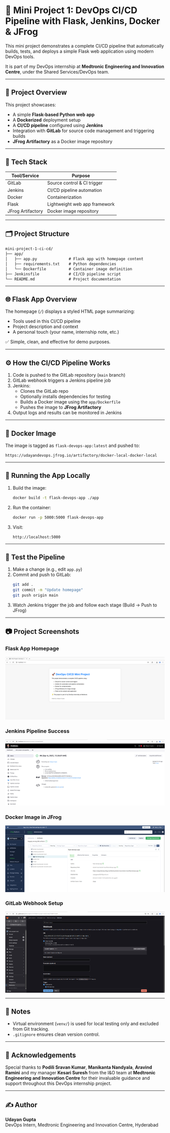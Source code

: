# 🚀 Mini Project 1: DevOps CI/CD Pipeline with Flask, Jenkins, Docker & JFrog

This mini project demonstrates a complete CI/CD pipeline that automatically builds, tests, and deploys a simple Flask web application using modern DevOps tools.

It is part of my DevOps internship at **Medtronic Engineering and Innovation Centre**, under the Shared Services/DevOps team.

---

## 📌 Project Overview

This project showcases:

- A simple **Flask-based Python web app**
- A **Dockerized** deployment setup
- A **CI/CD pipeline** configured using **Jenkins**
- Integration with **GitLab** for source code management and triggering builds
- **JFrog Artifactory** as a Docker image repository

---

## 🧱 Tech Stack

| Tool/Service      | Purpose                       |
| ----------------- | ----------------------------- |
| GitLab            | Source control & CI trigger   |
| Jenkins           | CI/CD pipeline automation     |
| Docker            | Containerization              |
| Flask             | Lightweight web app framework |
| JFrog Artifactory | Docker image repository       |

---

## 🗂️ Project Structure

```
mini-project-1-ci-cd/
├── app/
│   ├── app.py              # Flask app with homepage content
│   ├── requirements.txt    # Python dependencies
│   └── Dockerfile          # Container image definition
├── Jenkinsfile             # CI/CD pipeline script
└── README.md               # Project documentation
```

---

## 🌐 Flask App Overview

The homepage (`/`) displays a styled HTML page summarizing:

- Tools used in this CI/CD pipeline
- Project description and context
- A personal touch (your name, internship note, etc.)

✅ Simple, clean, and effective for demo purposes.

---

## ⚙️ How the CI/CD Pipeline Works

1. Code is pushed to the GitLab repository (`main` branch)
2. GitLab webhook triggers a Jenkins pipeline job
3. Jenkins:
   - Clones the GitLab repo
   - Optionally installs dependencies for testing
   - Builds a Docker image using the `app/Dockerfile`
   - Pushes the image to **JFrog Artifactory**
4. Output logs and results can be monitored in Jenkins

---

## 🐳 Docker Image

The image is tagged as `flask-devops-app:latest` and pushed to:

```
https://udayandevops.jfrog.io/artifactory/docker-local-docker-local
```

---

## 🚀 Running the App Locally

1. Build the image:

   ```bash
   docker build -t flask-devops-app ./app
   ```

2. Run the container:

   ```bash
   docker run -p 5000:5000 flask-devops-app
   ```

3. Visit:
   ```
   http://localhost:5000
   ```

---

## 🧪 Test the Pipeline

1. Make a change (e.g., edit `app.py`)
2. Commit and push to GitLab:
   ```bash
   git add .
   git commit -m "Update homepage"
   git push origin main
   ```
3. Watch Jenkins trigger the job and follow each stage (Build → Push to JFrog)

---

## 📷 Project Screenshots

### Flask App Homepage

![Flask Homepage](screenshots/flask_homepage.png)

### Jenkins Pipeline Success

![Jenkins Pipeline](screenshots/jenkins_pipeline_success.png)

### Docker Image in JFrog

![JFrog Artifactory](screenshots/jfrog_image_uploaded.png)

### GitLab Webhook Setup

![GitLab Webhook](screenshots/gitlab_webhook_config.png)

---

## 📌 Notes

- Virtual environment (`venv/`) is used for local testing only and excluded from Git tracking.
- `.gitignore` ensures clean version control.

---

## 🙌 Acknowledgements

Special thanks to **Podili Sravan Kumar**, **Manikanta Nandyala**, **Aravind Ramini** and my manager **Kesari Suresh** from the I&O team at **Medtronic Engineering and Innovation Centre** for their invaluable guidance and support throughout this DevOps internship project.

---

## ✍️ Author

**Udayan Gupta**  
DevOps Intern, Medtronic Engineering and Innovation Centre, Hyderabad
